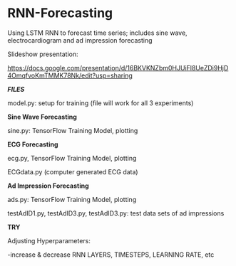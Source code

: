 # RNN-Forecasting
Using LSTM RNN to forecast time series; includes sine wave, electrocardiogram and ad impression forecasting

Slideshow presentation:

https://docs.google.com/presentation/d/16BKVKNZbm0HJUiFl8UeZDi9HjD4OmqfvoKmTMMK78Nk/edit?usp=sharing

***FILES***

model.py: setup for training (file will work for all 3 experiments)


**Sine Wave Forecasting**

sine.py: TensorFlow Training Model, plotting

**ECG Forecasting**

ecg.py, TensorFlow Training Model, plotting

ECGdata.py (computer generated ECG data)

**Ad Impression Forecasting**

ads.py: TensorFlow Training Model, plotting 

testAdID1.py, testAdID3.py, testAdID3.py: test data sets of ad impressions

**TRY**

Adjusting Hyperparameters: 

  -increase & decrease RNN LAYERS, TIMESTEPS, LEARNING RATE, etc
